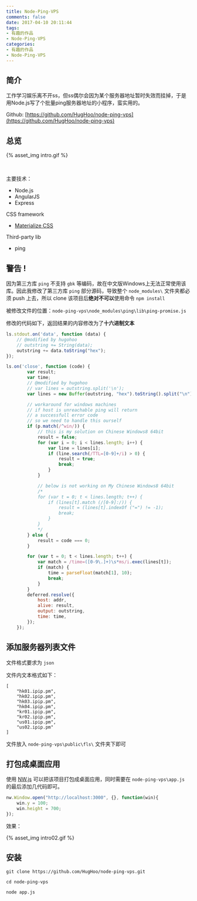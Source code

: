 ```yaml
---
title: Node-Ping-VPS
comments: false
date: 2017-04-10 20:11:44
tags:
- 有趣的作品
- Node-Ping-VPS
categories:
- 有趣的作品
- Node-Ping-VPS
---
```


## 简介

工作学习娱乐离不开ss，但ss偶尔会因为某个服务器地址暂时失效而挂掉，于是用Node.js写了个批量ping服务器地址的小程序，蛮实用的。

Github: [https://github.com/HugHoo/node-ping-vps](https://github.com/HugHoo/node-ping-vps)

## 总览

{% asset_img intro.gif %}

<!-- more -->

<br>

主要技术：
- Node.js
- AngularJS
- Express

CSS framework
- [Materialize CSS](http://materializecss.com/)

Third-party lib
- ping

## 警告 !

因为第三方库 `ping` 不支持 `gbk` 等编码，故在中文版Windows上无法正常使用该库。因此我修改了第三方库 `ping` 部分源码，导致整个 `node_modules\` 文件夹都必须 push 上去，所以 clone 该项目后**绝对不可以**使用命令 `npm install`

被修改文件的位置：`node-ping-vps\node_modules\ping\lib\ping-promise.js`

修改的代码如下，返回结果的内容修改为了**十六进制文本**

```javascript
ls.stdout.on('data', function (data) {
    // @modified by hugohoo
    // outstring += String(data);
    outstring += data.toString("hex");
});

ls.on('close', function (code) {
        var result;
        var time;
        // @modified by hugohoo
        // var lines = outstring.split('\n');
        var lines = new Buffer(outstring, "hex").toString().split("\n");

        // workaround for windows machines
        // if host is unreachable ping will return
        // a successfull error code
        // so we need to handle this ourself
        if (p.match(/^win/)) {
            // this is my solution on Chinese Windows8 64bit
            result = false;
            for (var i = 0; i < lines.length; i++) {
                var line = lines[i];
                if (line.search(/TTL=[0-9]+/i) > 0) {
                    result = true;
                    break;
                }
            }

            // below is not working on My Chinese Windows8 64bit
            /*
            for (var t = 0; t < lines.length; t++) {
                if (lines[t].match (/[0-9]:/)) {
                    result = (lines[t].indexOf ("=") != -1);
                    break;
                }
            }
            */
        } else {
            result = code === 0;
        }

        for (var t = 0; t < lines.length; t++) {
            var match = /time=([0-9\.]+)\s*ms/i.exec(lines[t]);
            if (match) {
                time = parseFloat(match[1], 10);
                break;
            }
        }
        deferred.resolve({
            host: addr,
            alive: result,
            output: outstring,
            time: time,
        });
    });
```

## 添加服务器列表文件

文件格式要求为 `json`

文件内文本格式如下：

```
[
    "hk01.ipip.pm",
    "hk02.ipip.pm",
    "hk03.ipip.pm",
    "hk04.ipip.pm",
    "kr01.ipip.pm",
    "kr02.ipip.pm",
    "us01.ipip.pm",
    "us02.ipip.pm"
]
```

文件放入 `node-ping-vps\public\fls\` 文件夹下即可

## 打包成桌面应用

使用 [NW.js](https://nwjs.io/) 可以把该项目打包成桌面应用，同时需要在 `node-ping-vps\app.js` 的最后添加几代码即可。

```javascript
nw.Window.open("http://localhost:3000", {}, function(win){
    win.y = 100;
    win.height = 700;
});
```

效果：

{% asset_img intro02.gif %}

## 安装

```
git clone https://github.com/HugHoo/node-ping-vps.git

cd node-ping-vps

node app.js
```